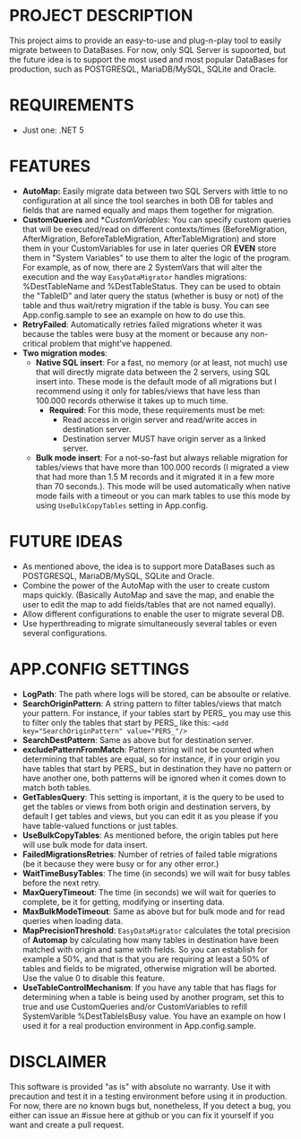 # PROJECT DESCRIPTION
This project aims to provide an easy-to-use and plug-n-play tool to easily migrate between to DataBases. For now, only SQL Server is supoorted, but the future idea is to support
the most used and most popular DataBases for production, such as POSTGRESQL, MariaDB/MySQL, SQLite and Oracle.

# REQUIREMENTS
* Just one: .NET 5

# FEATURES
* **AutoMap:** Easily migrate data between two SQL Servers with little to no configuration at all since the tool searches in both DB for tables and fields 
that are named equally and maps them together for migration.
* **CustomQueries** and **CustomVariables*: You can specify custom queries that will be executed/read on different contexts/times (BeforeMigration, AfterMigration, BeforeTableMigration, AfterTableMigration)
and store them in your CustomVariables for use in later queries OR **EVEN** store them in "System Variables" to use them to alter the logic of the program. For example, as of now, there are 2 SystemVars that
will alter the execution and the way `EasyDataMigrator` handles migrations: %DestTableName and %DestTableStatus. They can be used to obtain the "TableID" and later query the status (whether is busy or not)
of the table and thus wait/retry migration if the table is busy. You can see App.config.sample to see an example on how to do use this.
* **RetryFailed**: Automatically retries failed migrations wheter it was because the tables were busy at the moment or because any non-critical problem that might've happened.
* **Two migration modes**:
	* **Native SQL insert**: For a fast, no memory (or at least, not much) use that will directly migrate data between the 2 servers, using SQL insert into. These mode is the default mode of all migrations
	but I recommend using it only for tables/views that have less than 100.000 records otherwise it takes up to much time.
		* **Required**: For this mode, these requirements must be met:
			* Read access in origin server and read/write acces in destination server.
			* Destination server MUST have origin server as a linked server.
	* **Bulk mode insert**: For a not-so-fast but always reliable migration for tables/views that have more than 100.000 records (I migrated a view that had more than 1.5 M records and it migrated it in a few more than 70 seconds.).
	This mode will be used automatically when native mode fails with a timeout or you can mark tables to use this mode by using `UseBulkCopyTables` setting in App.config.

# FUTURE IDEAS
* As mentioned above, the idea is to support more DataBases such as POSTGRESQL, MariaDB/MySQL, SQLite and Oracle.
* Combine the power of the AutoMap with the user to create custom maps quickly. (Basically AutoMap and save the map, and enable the user to edit the map to add fields/tables that are not named equally).
* Allow different configurations to enable the user to migrate several DB.
* Use hyperthreading to migrate simultaneously several tables or even several configurations.

# APP.CONFIG SETTINGS
* **LogPath**: The path where logs will be stored, can be absoulte or relative.
* **SearchOriginPattern**: A string pattern to filter tables/views that match your pattern. For instance, if your tables start by PERS_
you may use this to filter only the tables that start by PERS_ like this: `<add key="SearchOriginPattern" value="PERS_"/>`
* **SearchDestPattern**: Same as above but for destination server.
* **excludePatternFromMatch**: Pattern string will not be counted when determining that tables are equal, so for instance, if in your origin you have
tables that start by PERS_ but in destination they have no pattern or have another one, both patterns will be ignored when it comes down to match both tables.
* **GetTablesQuery**: This setting is important, it is the query to be used to get the tables or views from both origin and destination servers, by default
I get tables and views, but you can edit it as you please if you have table-valued functions or just tables.
* **UseBulkCopyTables**: As mentioned before, the origin tables put here will use bulk mode for data insert.
* **FailedMigrationsRetries**: Number of retries of failed table migrations (be it because they were busy or for any other error.)
* **WaitTimeBusyTables**: The time (in seconds) we will wait for busy tables before the next retry.
* **MaxQueryTimeout**: The time (in seconds) we will wait for queries to complete, be it for getting, modifying or inserting data.
* **MaxBulkModeTimeout**: Same as above but for bulk mode and for read queries when loading data.
* **MapPrecisionThreshold**: `EasyDataMigrator` calculates the total precision of **Automap** by calculating how many tables in destination
have been matched with origin and same with fields. So you can establish for example a 50%, and that is that you are requiring at least a 50% of tables and fields
to be migrated, otherwise migration will be aborted. Use the value 0 to disable this feature.
* **UseTableControlMechanism**: If you have any table that has flags for determining when a table is being used by another program, set this to true
and use CustomQueries and/or CustomVariables to refill SystemVarible %DestTableIsBusy value. You have an example on how I used it for a real production environment in App.config.sample.


# DISCLAIMER
This software is provided "as is" with absolute no warranty. Use it with precaution and test it in a testing environment before using it in production. 
For now, there are no known bugs but, nonetheless, If you detect a bug, you either can issue an #issue here at github or you can fix it yourself if you want and create a pull request.
